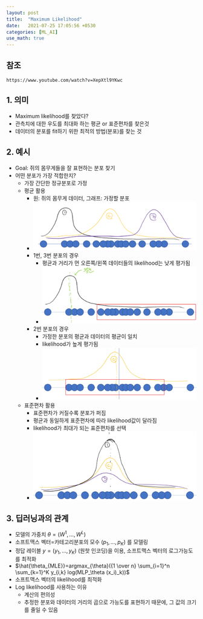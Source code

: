```yaml
---
layout: post
title:  "Maximum Likelihood"
date:   2021-07-25 17:05:56 +0530
categories: [ML_AI]
use_math: true
---
```


## 참조
```
https://www.youtube.com/watch?v=XepXtl9YKwc
```

## 1. 의미
 * Maximum likelihood를 찾았다?
  * 관측치에 대한 우도를 최대화 하는 평균 or 표준편차를 찾은것
 * 데이터의 분포를 fit하기 위한 최적의 방법(분포)를 찾는 것

## 2. 예시
 * Goal: 쥐의 몸무게들을 잘 표현하는 분포 찾기
 * 어떤 분포가 가장 적합한지?
    * 가장 간단한 정규분포로 가정
    * 평균 활용
        * 원: 쥐의 몸무게 데이터, 그래프: 가정할 분포
        * ![](/assets/image/MLE_1.PNG)
        * 1번, 3번 분포의 경우
            * 평균과 거리가 먼 오른쪽/왼쪽 데이터들의 likelihood는 낮게 평가됨
            * ![](/assets/image/MLE_2.jpg)
        * 2번 분포의 경우
            * 가정한 분포의 평균과 데이터의 평균이 일치
            * likelihood가 높게 평가됨
            * ![](/assets/image/MLE_3.jpg)
    * 표준편차 활용
        * 표준편차가 커질수록 분포가 퍼짐
        * 평균과 동일하게 표준편차에 따라 likelihood값이 달라짐
        * likelihood가 최대가 되는 표준편차를 선택
        * ![](/assets/image/MLE_4.jpg)

## 3. 딥러닝과의 관계
 * 모델의 가중치 $\theta = (W^1,...,W^L)$
 * 소프트맥스 벡터=카테고리분포의 모수 $(p_1,...,p_K)$ 를 모델링
 * 정답 레이블 $y=(y_1,...,y_K)$ (원핫 인코딩)을 이용, 소프트맥스 벡터의 로그가능도를 최적화
 * $\hat{\theta_{MLE}}=argmax_{\theta}({1 \over n} \sum_{i=1}^n \sum_{k=1}^K y_{i,k} log(MLP_\theta (x_i)_k))$
 * 소프트맥스 벡터의 likelihood를 최적화
 * Log likelihood를 사용하는 이유
    * 계산의 편의성
    * 추정한 분포와 데이터의 거리의 곱으로 가능도를 표현하기 때문에, 그 값의 크기를 줄일 수 있음